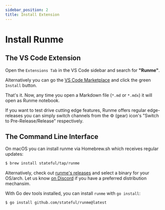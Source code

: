 ```yaml
---
sidebar_position: 2
title: Install Extension
---
```


# Install Runme

## The VS Code Extension

Open the `Extensions Tab` in the VS Code sidebar and search for **"Runme"**.

Alternatively you can go the [VS Code Marketplace](https://marketplace.visualstudio.com/items?itemName=stateful.runme) and click the green `Install` button.

That's it. Now, any time you open a Markdown file (`*.md` or `*.mdx`) it will open as Runme notebook.

If you want to test drive cutting edge features, Runme offers regular edge-releases you can simply switch channels from the ⚙️ (gear) icon's "Switch to Pre-Release/Release" respectively.

## The Command Line Interface

On macOS you can install runme via Homebrew.sh which receives regular updates:

```sh
$ brew install stateful/tap/runme
```

Alternatively, check out [runme's releases](https://github.com/stateful/runme/releases) and select a binary for your OS/arch. Let us know [on Discord](https://discord.gg/stateful) if you have a preferred distribution mechansim.

With Go dev tools installed, you can install `runme` with `go install`:

```sh
$ go install github.com/stateful/runme@latest
```
